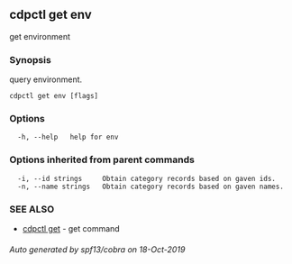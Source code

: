 ## cdpctl get env

get environment

### Synopsis

query environment.

```
cdpctl get env [flags]
```

### Options

```
  -h, --help   help for env
```

### Options inherited from parent commands

```
  -i, --id strings     Obtain category records based on gaven ids.
  -n, --name strings   Obtain category records based on gaven names.
```

### SEE ALSO

* [cdpctl get](cdpctl_get.md)	 - get command

###### Auto generated by spf13/cobra on 18-Oct-2019
